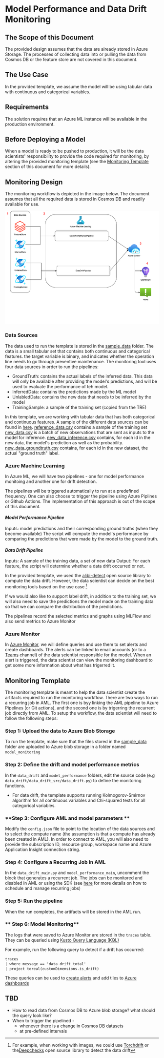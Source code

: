 
# Model Performance and Data Drift Monitoring

## The Scope of this Document
The provided design assumes that the data are already stored in Azure Storage. The processes of collecting data into or pulling the data from Cosmos DB or the feature store are not covered in this document.

## The Use Case
In the provided template, we assume the model will be using tabular data with continuous and categorical variables. 

## Requirements
The solution requires that an Azure ML instance will be available in the production environment. 

## Before Deploying a Model
When a model is ready to be pushed to production, it will be the data scientists' responsibility to provide the code required for monitoring, by altering the provided monitoring template (see the [Monitoring Template](#monitoring-template) section of this document for more details).

## Monitoring Design
The monitoring workflow is depicted in the image below. The document assumes that all the required data is stored in Cosmos DB and readily available for use.

!['flowchart'](assets/modelmonitoring.drawio.png)

### Data Sources
The data used to run the template is stored in the [sample_data](./sample_data/) folder. The data is a small tabular set that contains both continuous and categorical features. the target variable is binary, and indicates whether the operation line needs to go through preventive maintenance. 
The monitoring tool uses four data sources in order to run the pipelines:
* GroundTruth: contains the actual labels of the inferred data. This data will only be available after providing the model's predictions, and will be used to evaluate the performance of teh model.
* InferredData: contains the predictions made by the ML model
* UnlabledData: contains the new data that needs to be inferred by the model
* TrainingSample: a sample of the training set (copied from the TRE) 

In this template, we are working with tabular data that has both categorical and continuous features. A sample of the different data sources can be found in [here](./sample_data/). 
[reference_data.csv](./sample_data/reference_data.csv) contains a sample of the training set
[new_data.csv](./sample_data/new_data.csv) is a batch of new observations that are sent as inputs to the model for inference.
[new_data_inference.csv](./sample_data/new_data_inference.csv) contains, for each id in the new data, the model's prediction as well as the probability.
[new_data_groundtruth.csv](./sample_data/new_data_groundtruth.csv) contains, for each id in the new dataset, the actual "ground truth" label.

### Azure Machine Learning
In Azure ML, we will have two pipelines - one for model performance monitoing and another one for drift detection.

The pipelines will be triggered automatically to run at a predefined frequency. One can also choose to trigger the pipeline using Azure Piplines or Github Actions. The implementation of this approach is out of the scope of this document.

#### *Model Performance Pipeline*
Inputs: model predictions and their corresponding ground truths (when they become available)
The script will compute the model's performance by comparing the predictions that were made by the model to the ground truth.

#### *Data Drift Pipeline*
Inputs: A sample of the training data, a set of new data
Output: For each feature, the script will determine whether a data drift occurred or not. 

In the provided template, we used the [alibi-detect](https://github.com/SeldonIO/alibi-detect) open source library to compute the data drift. However, the data scientist can decide on the best monitoring tools based on the use case [^1]
[^1]: For example, when working with images, we could use [Torchdrift](https://torchdrift.org/) or the[Deepchecks](https://deepchecks.com/) open source library to detect the data drift
 
If we would also like to support label drift, in addition to the training set, we will also need to save the predictions the model made on the training data so that we can compare the distribution of the predictions.

The pipelines record the selected metrics and graphs using MLFlow and also send metrics to Azure Monitor

### Azure Monitor
In [Azure Monitor](https://learn.microsoft.com/en-us/azure/azure-monitor/overview), we will define queries and use them to set alerts and create dashboards. The alerts can be linked to email accounts (or to a [Teams](https://techcommunity.microsoft.com/t5/core-infrastructure-and-security/azure-monitor-alert-notification-via-teams/ba-p/2507676) channel) of the data scientist responsible for the model. When an alert is triggered, the data scientist can view the monitoring dashboard to get some more information about what has trigerred it.

## Monitoring Template
The monitoring template is meant to help the data scientist create the artifacts required to run the monitoring workflow.
There are two ways to run a recurring job in AML. The first one is byy linking the AML pipeline to Azure Pipelines (or Git actions), and the second one is by trigerring the recurrent job directly from AML. 
To setup the workflow, the data scientist will need to follow the following steps:
### **Step 1: Upload the data to Azure Blob Storage**
To run the template, make sure that the files stored in the [sample_data](./sample_data/) folder are uploaded to Azure blob storage in a folder named `model_monitoring`
### **Step 2: Define the drift and model performance metrics** 
In the `data_drift` and `model_performance` folders, edit the source code (e.g `data_drift/data_drift_src/data_drift.py`) to define the monitoring functions. 
   * For data drift, the template supports running Kolmogorov-Smirnov algorithm for all continuous variables and Chi-squared tests for all categorical variables. 
### **Step 3: Configure AML and model parameters **
Modify the `config.json` file to point to the location of the data sources and to select the compute name (the assumption is that a compute has already been created in AML).
In order to connect to AML, you will also need to provide the subscription ID, resource group, workspace name and Azure Application Insight connection string.
### **Step 4: Configure a Recurring Job in AML**
In the `data_drift_main.py` and `model_performance_main`, uncomment the block that generates a recurrent job. The jobs can be monitored and disabled in AML or using the SDK (see [here](https://learn.microsoft.com/en-us/azure/machine-learning/how-to-schedule-pipeline-job?tabs=python) for more details on how to schedule and manage recurring jobs)
### **Step 5: Run the pipeline**
When the run completes, the artifacts will be stored in the AML run. 
### ** Step 6: Model Monitoring**
The logs that were saved to Azure Monitor are stored in the `traces` table. They can be queried using [Kusto Query Language (KQL)](https://learn.microsoft.com/en-us/azure/data-explorer/kusto/query/) 

For example, run the following query to detect if a drift has occurred:
```
traces
| where message == 'data_drift_total'
| project toreal(customDimensions.is_drift)
```
These queries can be used to [create alerts](https://learn.microsoft.com/en-us/azure/azure-monitor/alerts/alerts-create-new-alert-rule?tabs=metric) and add tiles to [Azure dashboards](https://learn.microsoft.com/en-us/azure/azure-portal/azure-portal-dashboards)


## TBD
* How to read data from Cosmos DB to Azure blob storage? what should the query look like?
* When to trigger the pipelined -  
  * whenever there is a change in Cosmos DB datasets
  * at pre-defined intervals











